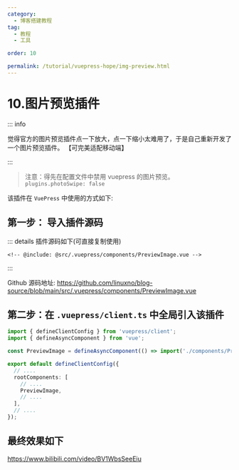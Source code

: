 ```yaml
---
category:
  - 博客搭建教程
tag:
  - 教程
  - 工具

order: 10

permalink: /tutorial/vuepress-hope/img-preview.html
---
```


# 10.图片预览插件

::: info

觉得官方的图片预览插件点一下放大，点一下缩小太难用了，于是自己重新开发了一个图片预览插件。
【可完美适配移动端】

:::

> 注意：得先在配置文件中禁用 vuepress 的图片预览。
> `plugins.photoSwipe: false`

该插件在 `VuePress` 中使用的方式如下:

## 第一步： 导入插件源码

::: details 插件源码如下(可直接复制使用)

```vue title=".vuepress/components/PreviewImage.vue 文件内容"
<!-- @include: @src/.vuepress/components/PreviewImage.vue -->
```

:::

Github 源码地址:
https://github.com/linuxno/blog-source/blob/main/src/.vuepress/components/PreviewImage.vue

## 第二步：在 `.vuepress/client.ts` 中全局引入该插件

```ts title=".vuepress/client.ts 文件内容"
import { defineClientConfig } from 'vuepress/client';
import { defineAsyncComponent } from 'vue';

const PreviewImage = defineAsyncComponent(() => import('./components/PreviewImage.vue'));

export default defineClientConfig({
  // ....
  rootComponents: [
    // ....
    PreviewImage,
    // ....
  ],
  // ....
});
```

## 最终效果如下

<BiliBili bvid="BV1WbsSeeEiu" />

https://www.bilibili.com/video/BV1WbsSeeEiu
